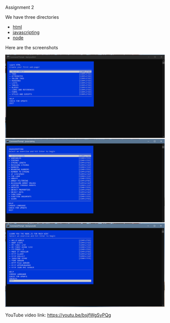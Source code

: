 Assignment 2 

We have three directories

   * [html](html)
   * [javascripting](javascripting)
   * [node](node)
 
Here are the screenshots
 
 
   <img src="html.PNG" width="700">
   
   <img src="java.PNG" width="700">
   
   <img src="Node.PNG" width="700">
 

YouTube video link: https://youtu.be/bsjfWgSyPQg
